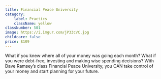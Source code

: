 ```yaml
---
title: Financial Peace University
category:
    label: Practics
    className: yellow
classNumber: 501
image: https://i.imgur.com/jP33cVC.jpg
childcare: false
price: $109
---
```


What if you knew where all of your money was going each month? What if you were debt-free, investing and making wise spending decisions? With Dave Ramsey’s class Financial Peace University, you CAN take control of your money and start planning for your future.
